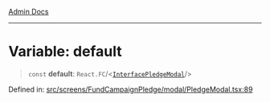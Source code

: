 [Admin Docs](/)

***

# Variable: default

> `const` **default**: `React.FC`/<[`InterfacePledgeModal`](PledgeModal/README/interfaces/InterfacePledgeModal.md)/>

Defined in: [src/screens/FundCampaignPledge/modal/PledgeModal.tsx:89](https://github.com/PalisadoesFoundation/talawa-admin/blob/main/src/screens/FundCampaignPledge/modal/PledgeModal.tsx#L89)
